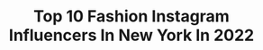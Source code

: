 ---
title: Top 10 Fashion Instagram Influencers In New York In 2022
description: >-
  Find top fashion Instagram influencers in New York in 2022. Most popular hashtags: #fashion #newyork #model #nyc.
platform: Instagram
hits: 1293
text_top: Identify the top-rated Instagram influencers on inBeat.
text_bottom: Our database aggregates 1293 Instagram influencers like this in New York, United States for you to contact.
profiles:
  - username: "niki_inthecity"
    fullname: >-
      Niki Mallikarachi
    bio: >-
      For the love of fashion New York, NY 🇱🇰
    location: "United States"
    followers: 2481
    engagement: 1065
    commentsToLikes: 0.207811
    id: ckaoqms00jeus0i78jafw58kt
    verified: false
    hashtags: "#gifted, #campdonni, #auratenewyork, #partner"
  - username: "sree.guha"
    fullname: >-
      Sree
    bio: >-
      📍NYC 🗽 fashion | feminism | beauty 👒 🇮🇳 X 🇬🇧 based in 🇺🇲 style blogger 👠 Email to collab ↘️
    location: "United States"
    followers: 7085
    engagement: 1105
    commentsToLikes: 0.135733
    id: ckf5w3dyhqpig0j23yhmmbely
    verified: false
    hashtags: "#styleinspo, #ootd, #autumninnewyork, #outfitoftheday"
  - username: "iamjarijones"
    fullname: >-
      Jari Jones
    bio: >-
      Actress /Model /Creativ /Activist 🇵🇭 + ✊🏾 CashApp : $IAMJARIJONES Fashion Inquiry: mgmt@iamjarijones.com Tv / Film Inquiry : ABrown@avalon-usa.com
    location: "United States"
    followers: 184644
    engagement: 768
    commentsToLikes: 0.013972
    id: ck136yv708xx10i19iy0mo8le
    verified: true
    hashtags: "#freedom, #revolution, #editorialphotography, #campaign"
  - username: "edelinfalcon"
    fullname: >-
      Edelin Y Falcon
    bio: >-
      TAMUK’24 ✞ Pr/Collab’s - email or DM 💌
    location: "United States"
    followers: 4619
    engagement: 1143
    commentsToLikes: 0.085616
    id: ck5zpeizysj2a0i14piotuf8t
    verified: false
    hashtags: "#sections, #latina, #photooftheday, #loveyourself"
  - username: "_theofficialmimiii"
    fullname: >-
      Mercy🇳🇬
    bio: >-
      Self love is the real bag💕 📍NYC
    location: "United States"
    followers: 2068
    engagement: 1860
    commentsToLikes: 0.046461
    id: ckap0aec9pgok0i78e1po7m5z
    verified: false
    hashtags: "#model, #binghamton, #castingcalls, #nycphotographer"
  - username: "robinlirb"
    fullname: >-
      Ruo Bing Li
    bio: >-
      Photographer based in NYC and represented by @saintlukeartists
    location: "United States"
    followers: 26381
    engagement: 249
    commentsToLikes: 0.011702
    id: ck0ue8r87kr430i19s6i24xbo
    verified: false
    hashtags: "#creativestudiomanager, #postproduction, #digitalart, #texture"
  - username: "muhlisa_n"
    fullname: >-
      🦋Muhlisa🦋
    bio: >-
      
    location: "United States"
    followers: 2479
    engagement: 8314
    commentsToLikes: 0.030019
    id: ck138g7sxg2v50i19lcn64xfn
    verified: false
    hashtags: "#mood, #positivevibes, #newyorkcity, #quarantine"
  - username: "franklin_vanderbilt"
    fullname: >-
      FRANKLIN VANDERBILT
    bio: >-
      DRUMMER singer/songwriter/composer/actor/author - NYC & LA- Born in Chicago, IL
    location: "United States"
    followers: 7983
    engagement: 487
    commentsToLikes: 0.068701
    id: ck6tz0ln66ycw0j71ee7vteq3
    verified: false
    hashtags: "#rockandroll, #rocknroll, #actor, #igdaily"
  - username: "kurnosova"
    fullname: >-
      Elena Kurnosova
    bio: >-
      NY-Muse models LA- LA models 🎶🔥🌎🎓📸📚🎨💋🌺🌊🐅🎶 #fashionmodel #model #nyfw ♣️⭐️💧♠️
    location: "United States"
    followers: 108160
    engagement: 154
    commentsToLikes: 0.011284
    id: ck14hgzyqaaai0i19t26xmnc4
    verified: true
    hashtags: "#nyfw, #runway, #cfda, #runwayshow"
  - username: "nicolewilsonart"
    fullname: >-
      Nicole Wilson | Artist
    bio: >-
      👩🏻‍🎨#Artist #Illustrator 📍NYC 💌 nicolewilsonart@gmail.com ❤️ Tag & credit me if you wish to share Personal IG : @nicolewilsonnyc COMMISSIONS OPEN
    location: "United States"
    followers: 10683
    engagement: 303
    commentsToLikes: 0.008523
    id: ck5c38va2ytid0i11e7t3j58q
    verified: false
    hashtags: "#design, #wildlife, #koala, #illustratorsoninstagram"
---